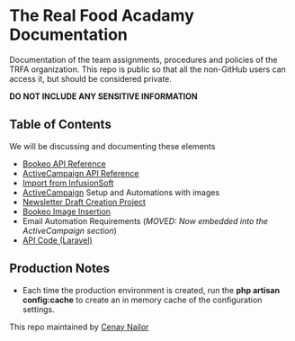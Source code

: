 # The Real Food Acadamy Documentation
Documentation of the team assignments, procedures and policies of the TRFA organization. This repo is public so that all the non-GitHub users can access it, but should be considered private. 

**DO NOT INCLUDE ANY SENSITIVE INFORMATION**

## Table of Contents
We will be discussing and documenting these elements

 * [Bookeo API Reference](https://www.bookeo.com/apiref/#!/Customers)
 * [ActiveCampaign API Reference](https://developers.activecampaign.com/reference)
 * [Import from InfusionSoft](https://github.com/Cenay/TRFA-Doco/tree/master/ActiveCampaign/import-from-infusionsoft.md)
 * [ActiveCampaign](https://github.com/Cenay/TRFA-Doco/tree/master/ActiveCampaign) Setup and Automations with images
 * [Newsletter Draft Creation Project](https://github.com/Cenay/TRFA-Doco/tree/master/newsletter-draft-creation.md)
 * [Bookeo Image Insertion](https://github.com/Cenay/TRFA-Doco/tree/master/Bookeo/bookeo-image-insertion.md)
 * Email Automation Requirements (_MOVED: Now embedded into the ActiveCampaign section_)
 * [API Code (Laravel)](https://github.com/Cenay/TRFA-Doco/tree/master/doco/API)

## Production Notes
 * Each time the production environment is created, run the **php artisan config:cache** to create an in memory cache of the configuration settings. 

This repo maintained by [Cenay Nailor](https://www.cenaynailor.com/)